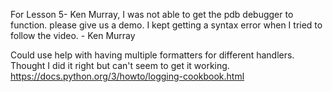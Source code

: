 For Lesson 5- Ken Murray, I was not able to get the pdb debugger to function. please give us a demo.
I kept getting a syntax error when I tried to follow the video. - Ken Murray

Could use help with having multiple formatters for different handlers. Thought I did it right but can't seem to get it working. 
  https://docs.python.org/3/howto/logging-cookbook.html
